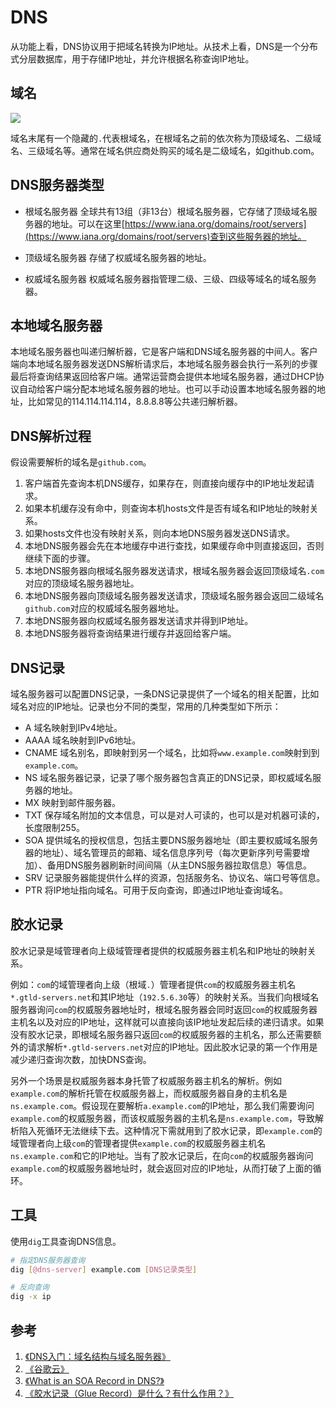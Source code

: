 # DNS

从功能上看，DNS协议用于把域名转换为IP地址。从技术上看，DNS是一个分布式分层数据库，用于存储IP地址，并允许根据名称查询IP地址。

## 域名

![](resources/dns/dns-1.png)

域名末尾有一个隐藏的`.`代表根域名，在根域名之前的依次称为顶级域名、二级域名、三级域名等。通常在域名供应商处购买的域名是二级域名，如github.com。

## DNS服务器类型

- 根域名服务器
全球共有13组（非13台）根域名服务器，它存储了顶级域名服务器的地址。可以在这里[https://www.iana.org/domains/root/servers](https://www.iana.org/domains/root/servers)查到这些服务器的地址。

- 顶级域名服务器
存储了权威域名服务器的地址。

- 权威域名服务器
权威域名服务器指管理二级、三级、四级等域名的域名服务器。

## 本地域名服务器

本地域名服务器也叫递归解析器，它是客户端和DNS域名服务器的中间人。客户端向本地域名服务器发送DNS解析请求后，本地域名服务器会执行一系列的步骤最后将查询结果返回给客户端。通常运营商会提供本地域名服务器，通过DHCP协议自动给客户端分配本地域名服务器的地址。也可以手动设置本地域名服务器的地址，比如常见的114.114.114.114，8.8.8.8等公共递归解析器。

## DNS解析过程

假设需要解析的域名是`github.com`。

1. 客户端首先查询本机DNS缓存，如果存在，则直接向缓存中的IP地址发起请求。
2. 如果本机缓存没有命中，则查询本机hosts文件是否有域名和IP地址的映射关系。
3. 如果hosts文件也没有映射关系，则向本地DNS服务器发送DNS请求。
4. 本地DNS服务器会先在本地缓存中进行查找，如果缓存命中则直接返回，否则继续下面的步骤。
5. 本地DNS服务器向根域名服务器发送请求，根域名服务器会返回顶级域名`.com`对应的顶级域名服务器地址。
6. 本地DNS服务器向顶级域名服务器发送请求，顶级域名服务器会返回二级域名`github.com`对应的权威域名服务器地址。
7. 本地DNS服务器向权威域名服务器发送请求并得到IP地址。
8. 本地DNS服务器将查询结果进行缓存并返回给客户端。

## DNS记录

域名服务器可以配置DNS记录，一条DNS记录提供了一个域名的相关配置，比如域名对应的IP地址。记录也分不同的类型，常用的几种类型如下所示：

- A
域名映射到IPv4地址。
- AAAA
域名映射到IPv6地址。
- CNAME
域名别名，即映射到另一个域名，比如将`www.example.com`映射到到`example.com`。
- NS
域名服务器记录，记录了哪个服务器包含真正的DNS记录，即权威域名服务器的地址。
- MX
映射到邮件服务器。
- TXT
保存域名附加的文本信息，可以是对人可读的，也可以是对机器可读的，长度限制255。
- SOA
提供域名的授权信息，包括主要DNS服务器地址（即主要权威域名服务器的地址）、域名管理员的邮箱、域名信息序列号（每次更新序列号需要增加）、备用DNS服务器刷新时间间隔（从主DNS服务器拉取信息）等信息。
- SRV
记录服务器能提供什么样的资源，包括服务名、协议名、端口号等信息。
- PTR
将IP地址指向域名。可用于反向查询，即通过IP地址查询域名。

## 胶水记录

胶水记录是域管理者向上级域管理者提供的权威服务器主机名和IP地址的映射关系。

例如：`com`的域管理者向上级（根域`.`）管理者提供`com`的权威服务器主机名`*.gtld-servers.net`和其IP地址（`192.5.6.30`等）的映射关系。当我们向根域名服务器询问`com`的权威服务器地址时，根域名服务器会同时返回`com`的权威服务器主机名以及对应的IP地址，这样就可以直接向该IP地址发起后续的递归请求。如果没有胶水记录，即根域名服务器只返回`com`的权威服务器的主机名，那么还需要额外的请求解析`*.gtld-servers.net`对应的IP地址。因此胶水记录的第一个作用是减少递归查询次数，加快DNS查询。

另外一个场景是权威服务器本身托管了权威服务器主机名的解析。例如`example.com`的解析托管在权威服务器上，而权威服务器自身的主机名是`ns.example.com`。假设现在要解析`a.example.com`的IP地址，那么我们需要询问`example.com`的权威服务器，而该权威服务器的主机名是`ns.example.com`，导致解析陷入死循环无法继续下去。这种情况下需就用到了胶水记录，即`example.com`的域管理者向上级`com`的管理者提供`example.com`的权威服务器主机名`ns.example.com`和它的IP地址。当有了胶水记录后，在向`com`的权威服务器询问`example.com`的权威服务器地址时，就会返回对应的IP地址，从而打破了上面的循环。

## 工具

使用`dig`工具查询DNS信息。

```bash
# 指定DNS服务器查询
dig [@dns-server] example.com [DNS记录类型]

# 反向查询
dig -x ip
```

## 参考

1. [《DNS入门：域名结构与域名服务器》](https://zhuanlan.zhihu.com/p/38282917)
2. [《谷歌云》](https://cloud.google.com/dns/docs/dns-overview?hl=zh-cn)
3. [《What is an SOA Record in DNS?》](https://www.itgeared.com/articles/1132-what-is-soa-record-in-dns/)
4. [《胶水记录（Glue Record）是什么？有什么作用？》](https://laona.dev/post/glue-record/)
